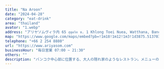 ```yaml
---
title: "Na Aroon"
date: "2024-04-28"
category: "eat-drink"
area: "thailand"
avator: "1.webp"
address: "アリヤソムヴィラ内 65 สุขุมวิท ซ. 1 Khlong Toei Nuea, Watthana, Bangkok 10110"
map: "https://www.google.com/maps/embed?pb=!1m18!1m12!1m3!1d3875.5137034363042!2d100.54904701116335!3d13.747865997327926!2m3!1f0!2f0!3f0!3m2!1i1024!2i768!4f13.1!3m3!1m2!1s0x30e29ec280e8ad1d%3A0x798479d17c8e9618!2sNa%20Aroon!5e0!3m2!1sja!2sjp!4v1715487528329!5m2!1sja!2sjp"
telephone: "+66 2 254 8880"
url: "https://www.ariyasom.com"
businessHour: "毎日営業 07:00 ~ 21:30"
others: ""
description: "バンコク中心部に位置する、大人の隠れ家のようなレストラン。メニューの大部分がベジタリアンで、本格的なタイ料理が楽しめます。"
---
```

